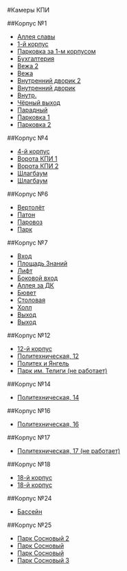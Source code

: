 #Камеры КПИ

##Корпус №1

* [Аллея славы](https://streams.kpi.ua/video/webcam-b1-cam1.m3u8)
* [1-й корпус](https://streams.kpi.ua/video/webcam-b1-cam3.m3u8)
* [Парковка за 1-м корпусом](https://streams.kpi.ua/video/webcam-b1-cam4.m3u8)
* [Бухгалтерия](https://streams.kpi.ua/video/webcam-b1-cam5.m3u8)
* [Вежа 2](https://streams.kpi.ua/video/webcam-b1-cam6.m3u8)
* [Вежа](https://streams.kpi.ua/video/webcam-b1-cam7.m3u8)
* [Внутренний дворик 2](https://streams.kpi.ua/video/webcam-b1-cam8.m3u8)
* [Внутренний дворик](https://streams.kpi.ua/video/webcam-b1-cam9.m3u8)
* [Внутр.](https://streams.kpi.ua/video/webcam-b1-cam10.m3u8)
* [Чёрный выход](https://streams.kpi.ua/video/webcam-b1-cam11.m3u8)
* [Парадный](https://streams.kpi.ua/video/webcam-b1-cam12.m3u8)
* [Парковка 1](https://streams.kpi.ua/video/webcam-b1-cam13.m3u8)
* [Парковка 2](https://streams.kpi.ua/video/webcam-b1-cam14.m3u8)

##Корпус №4
* [4-й корпус](https://streams.kpi.ua/video/webcam-b4-cam1.m3u8)
* [Ворота КПИ 1](https://streams.kpi.ua/video/webcam-b4-cam2.m3u8)
* [Ворота КПИ 2](https://streams.kpi.ua/video/webcam-b4-cam3.m3u8)
* [Шлагбаум](https://streams.kpi.ua/video/webcam-b4-cam5.m3u8)
* [Шлагбаум](https://streams.kpi.ua/video/webcam-b4-cam6.m3u8)

##Корпус №6
* [Вертолёт](https://streams.kpi.ua/video/webcam-b6-cam1.m3u8)
* [Патон](https://streams.kpi.ua/video/webcam-b6-cam2.m3u8)
* [Паровоз](https://streams.kpi.ua/video/webcam-b6-cam3.m3u8)
* [Парк](https://streams.kpi.ua/video/webcam-b6-cam4.m3u8)

##Корпус №7
* [Вход](https://streams.kpi.ua/video/webcam-b7-cam2.m3u8)
* [Площадь Знаний](https://streams.kpi.ua/video/webcam-b7-cam3.m3u8)
* [Лифт](https://streams.kpi.ua/video/webcam-b7-cam4.m3u8)
* [Боковой вход](https://streams.kpi.ua/video/webcam-b7-cam5.m3u8)
* [Аллея за ДК](https://streams.kpi.ua/video/webcam-b7-cam6.m3u8)
* [Бювет](https://streams.kpi.ua/video/webcam-b7-cam7.m3u8)
* [Столовая](https://streams.kpi.ua/video/webcam-b7-cam8.m3u8)
* [Холл](https://streams.kpi.ua/video/webcam-b7-cam9.m3u8)
* [Выход](https://streams.kpi.ua/video/webcam-b7-cam10.m3u8)
* [Выход](https://streams.kpi.ua/video/webcam-b7-cam11.m3u8)

##Корпус №12
* [12-й корпус](https://streams.kpi.ua/video/webcam-b12-cam1.m3u8)
* [Политехническая, 12](https://streams.kpi.ua/video/webcam-b12-cam2.m3u8)
* [Политех и Янгель](https://streams.kpi.ua/video/webcam-b12-cam3.m3u8)
* [Парк им. Телиги (не работает)](https://streams.kpi.ua/video/webcam-b12-cam4.m3u8)

##Корпус №14
* [Политехническая, 14](https://streams.kpi.ua/video/webcam-b14-cam1.m3u8)

##Корпус №16
* [Политехническая, 16](https://streams.kpi.ua/video/webcam-b16-cam1.m3u8)

##Корпус №17
* [Политехническая, 17 (не работает)](https://streams.kpi.ua/video/webcam-b17-cam1.m3u8)

##Корпус №18
* [18-й корпус](https://streams.kpi.ua/video/webcam-b18-cam2.m3u8)
* [18-й корпус](https://streams.kpi.ua/video/webcam-b18-cam3.m3u8)

##Корпус №24
* [Бассейн](https://streams.kpi.ua/video/webcam-b24-cam2.m3u8)

##Корпус №25
* [Парк Сосновый 2](https://streams.kpi.ua/video/webcam-b25-cam1.m3u8)
* [Парк Сосновый](https://streams.kpi.ua/video/webcam-b25-cam2.m3u8)
* [Парк Сосновый](https://streams.kpi.ua/video/webcam-b25-cam3.m3u8)
* [Парк Сосновый 3](https://streams.kpi.ua/video/webcam-b25-cam4.m3u8)
